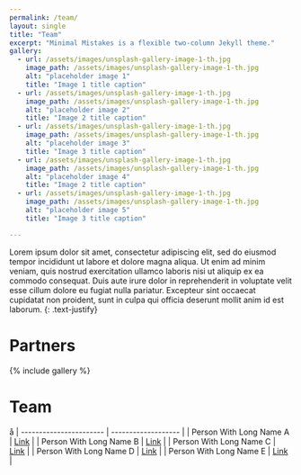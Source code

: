 ```yaml
---
permalink: /team/
layout: single
title: "Team"
excerpt: "Minimal Mistakes is a flexible two-column Jekyll theme."
gallery:
  - url: /assets/images/unsplash-gallery-image-1-th.jpg
    image_path: /assets/images/unsplash-gallery-image-1-th.jpg
    alt: "placeholder image 1"
    title: "Image 1 title caption"
  - url: /assets/images/unsplash-gallery-image-1-th.jpg
    image_path: /assets/images/unsplash-gallery-image-1-th.jpg
    alt: "placeholder image 2"
    title: "Image 2 title caption"
  - url: /assets/images/unsplash-gallery-image-1-th.jpg
    image_path: /assets/images/unsplash-gallery-image-1-th.jpg
    alt: "placeholder image 3"
    title: "Image 3 title caption"
  - url: /assets/images/unsplash-gallery-image-1-th.jpg
    image_path: /assets/images/unsplash-gallery-image-1-th.jpg
    alt: "placeholder image 4"
    title: "Image 2 title caption"
  - url: /assets/images/unsplash-gallery-image-1-th.jpg
    image_path: /assets/images/unsplash-gallery-image-1-th.jpg
    alt: "placeholder image 5"
    title: "Image 3 title caption"

---
```


Lorem ipsum dolor sit amet, consectetur adipiscing elit, sed do eiusmod tempor incididunt ut labore et dolore magna aliqua. Ut enim ad minim veniam, quis nostrud exercitation ullamco laboris nisi ut aliquip ex ea commodo consequat. Duis aute irure dolor in reprehenderit in voluptate velit esse cillum dolore eu fugiat nulla pariatur. Excepteur sint occaecat cupidatat non proident, sunt in culpa qui officia deserunt mollit anim id est laborum.
{: .text-justify}

# Partners

{% include gallery %}

# Team
å
| ----------------------- | ------------------- |
| Person With Long Name A | <a href="">Link</a> |
| Person With Long Name B | <a href="">Link</a> |
| Person With Long Name C | <a href="">Link</a> |
| Person With Long Name D | <a href="">Link</a> |
| Person With Long Name E | <a href="">Link</a> |